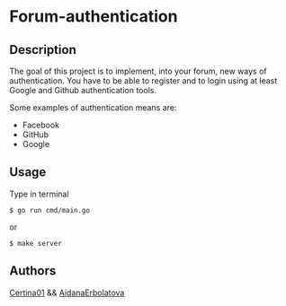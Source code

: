 # Forum-authentication

## Description
The goal of this project is to implement, into your forum, new ways of authentication. You have to be able to register and to login using at least Google and Github authentication tools.

Some examples of authentication means are:

- Facebook
- GitHub
- Google
## Usage

Type in terminal
```
$ go run cmd/main.go
```
or
```
$ make server
```

## Authors

[Certina01](https://01.alem.school/git/Certina01) && [AidanaErbolatova](https://01.alem.school/git/AidanaErbolatova)